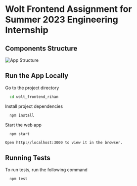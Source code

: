 # Wolt Frontend Assignment for Summer 2023 Engineering Internship

## Components Structure 

![App Structure](https://user-images.githubusercontent.com/90706137/214273769-64cfcdcd-80f5-48fa-b07b-68a8f322f62e.jpg)

## Run the App Locally

Go to the project directory

```bash
  cd wolt_frontend_rihan
```

Install project dependencies

```bash
  npm install
```

Start the web app

```bash
  npm start
```

```
Open http://localhost:3000 to view it in the browser.
```

## Running Tests

To run tests, run the following command

```bash
  npm test
```
